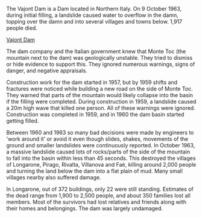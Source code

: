 The Vajont Dam is a Dam located in Northern Italy. On 9 October 1963, during initial filling, a landslide caused water to overflow in the damn, topping over the damn and into several villages and towns below. 1,917 people died.

[Vajont Dam](https://en.wikipedia.org/wiki/Vajont_Dam)

The dam company and the Italian government knew that Monte Toc (the mountain next to the dam) was geologically unstable. They tried to dismiss or hide evidence to support this. They ignored numerous warnings, signs of danger, and negative appraisals.

Construction work for the dam started in 1957, but by 1959 shifts and fractures were noticed while building a new road on the side of Monte Toc. They warned that parts of the mountain would likely collapse into the basin if the filling were completed. During construction in 1959, a landslide caused a 20m high wave that killed one person. All of these warnings were ignored. Construction was completed in 1959, and in 1960 the dam basin started getting filled. 

Between 1960 and 1963 so many bad decisions were made by engineers to 'work around it' or avoid it even though slides, shakes, movements of the ground and smaller landslides were continuously reported. In October 1963, a massive landslide caused lots of rocks/parts of the side of the mountain to fall into the basin within less than 45 seconds. This destroyed the villages of Longarone, Pirago, Rivalta, Villanova and Faè, killing around 2,000 people and turning the land below the dam into a flat plain of mud. Many small villages nearby also suffered damage.

In Longarone, out of 372 buildings, only 22 were still standing. Estimates of the dead range from 1,900 to 2,500 people, and about 350 families lost all members. Most of the survivors had lost relatives and friends along with their homes and belongings. The dam was largely undamaged.